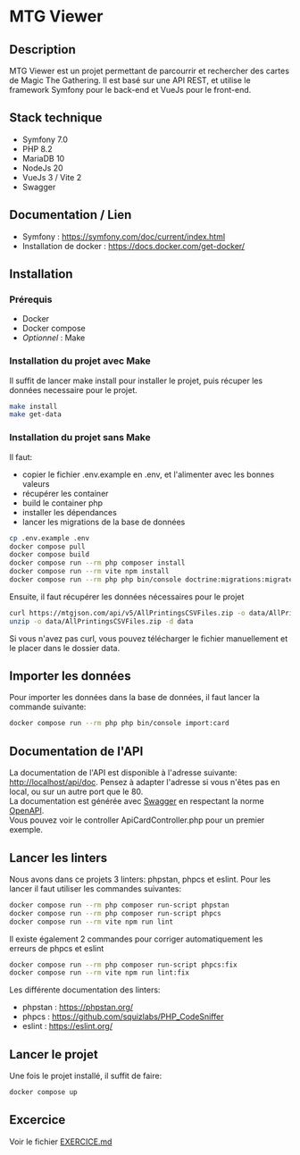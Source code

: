 # MTG Viewer

## Description

MTG Viewer est un projet permettant de parcourrir et rechercher des cartes de Magic The Gathering.
Il est basé sur une API REST, et utilise le framework Symfony pour le back-end et VueJs pour le front-end.

## Stack technique

- Symfony 7.0
- PHP 8.2
- MariaDB 10
- NodeJs 20
- VueJs 3 / Vite 2
- Swagger

## Documentation / Lien

- Symfony : https://symfony.com/doc/current/index.html
- Installation de docker : https://docs.docker.com/get-docker/

## Installation

### Prérequis

- Docker
- Docker compose
- _Optionnel_ : Make

### Installation du projet avec Make

Il suffit de lancer make install pour installer le projet, puis récuper les données necessaire pour le projet.

```bash
make install
make get-data
```

### Installation du projet sans Make

Il faut:

- copier le fichier .env.example en .env, et l'alimenter avec les bonnes valeurs
- récupérer les container
- build le container php
- installer les dépendances
- lancer les migrations de la base de données

```bash
cp .env.example .env
docker compose pull
docker compose build
docker compose run --rm php composer install
docker compose run --rm vite npm install
docker compose run --rm php php bin/console doctrine:migrations:migrate --no-interaction
```

Ensuite, il faut récupérer les données nécessaires pour le projet

```bash
curl https://mtgjson.com/api/v5/AllPrintingsCSVFiles.zip -o data/AllPrintingsCSVFiles.zip
unzip -o data/AllPrintingsCSVFiles.zip -d data
```

Si vous n'avez pas curl, vous pouvez télécharger le fichier manuellement et le placer dans le dossier data.

## Importer les données

Pour importer les données dans la base de données, il faut lancer la commande suivante:

```bash
docker compose run --rm php php bin/console import:card
```

## Documentation de l'API

La documentation de l'API est disponible à l'adresse suivante: [http://localhost/api/doc](http://localhost/api/doc). Pensez à adapter l'adresse si vous n'êtes pas en local, ou sur un autre port que le 80.  
La documentation est générée avec [Swagger](https://swagger.io/) en respectant la norme [OpenAPI](https://swagger.io/specification/).  
Vous pouvez voir le controller ApiCardController.php pour un premier exemple.

## Lancer les linters

Nous avons dans ce projets 3 linters: phpstan, phpcs et eslint.
Pour les lancer il faut utiliser les commandes suivantes:

```bash
docker compose run --rm php composer run-script phpstan
docker compose run --rm php composer run-script phpcs
docker compose run --rm vite npm run lint
```

Il existe également 2 commandes pour corriger automatiquement les erreurs de phpcs et eslint

```bash
docker compose run --rm php composer run-script phpcs:fix
docker compose run --rm vite npm run lint:fix
```

Les différente documentation des linters:

- phpstan : https://phpstan.org/
- phpcs : https://github.com/squizlabs/PHP_CodeSniffer
- eslint : https://eslint.org/

## Lancer le projet

Une fois le projet installé, il suffit de faire:

```bash
docker compose up
```

## Excercice

Voir le fichier [EXERCICE.md](EXERCICE.md)
